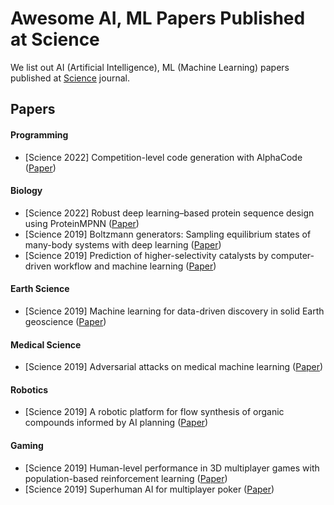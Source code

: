# Awesome AI, ML Papers Published at Science
We list out AI (Artificial Intelligence), ML (Machine Learning) papers published at [Science](https://www.science.org/) journal.

## Papers
#### Programming
- [Science 2022] Competition-level code generation with AlphaCode ([Paper](https://www.science.org/doi/full/10.1126/science.abq1158))


#### Biology
- [Science 2022] Robust deep learning–based protein sequence design using ProteinMPNN ([Paper](https://www.science.org/doi/full/10.1126/science.add2187))
- [Science 2019] Boltzmann generators: Sampling equilibrium states of many-body systems with deep learning ([Paper](https://www.science.org/doi/full/10.1126/science.aaw1147))
- [Science 2019] Prediction of higher-selectivity catalysts by computer-driven workflow and machine learning ([Paper](https://www.science.org/doi/full/10.1126/science.aau5631))

#### Earth Science
- [Science 2019] Machine learning for data-driven discovery in solid Earth geoscience ([Paper](https://www.science.org/doi/full/10.1126/science.aau0323))


#### Medical Science
- [Science 2019] Adversarial attacks on medical machine learning ([Paper](https://www.science.org/doi/full/10.1126/science.aaw4399))


#### Robotics
- [Science 2019] A robotic platform for flow synthesis of organic compounds informed by AI planning ([Paper](https://www.science.org/doi/full/10.1126/science.aax1566))


#### Gaming
- [Science 2019] Human-level performance in 3D multiplayer games with population-based reinforcement learning ([Paper](https://www.science.org/doi/full/10.1126/science.aau6249))
- [Science 2019] Superhuman AI for multiplayer poker ([Paper](https://www.science.org/doi/full/10.1126/science.aay2400))
